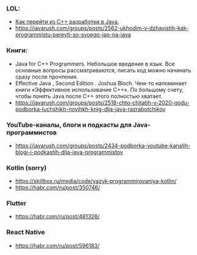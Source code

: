 ### LOL: 
- [Как перейти из C++ разработки в Java.](https://sysdev.me/kak-pereyti-iz-c-razrabotki-v-java/)
- https://javarush.com/groups/posts/2562-ukhodim-v-dzhavistih-kak-programmistu-pereyti-so-svoego-jap-na-java

### Книги:
- Java for C++ Programmers. Небольшое введение в язык. Все основные вопросы рассматриваются, писать код можно начинать сразу после прочтения.
- Effective Java , Second Edition . Joshua Bloch. Чем-то напоминает книги «Эффективное использование C++». По большому счету, чтобы понять Java после C++ этого полностью хватает.
- https://javarush.com/groups/posts/2518-chto-chitatjh-v-2020-godu-podborka-luchshikh-novihkh-knig-dlja-java-razrabotchikov


### YouTube-каналы, блоги и подкасты для Java-программистов
- https://javarush.com/groups/posts/2434-podborka-youtube-kanalih-blogi-i-podkastih-dlja-java-programmistov

### Kotlin (sorry)
- https://skillbox.ru/media/code/yazyk-programmirovaniya-kotlin/
- https://habr.com/ru/post/350746/

### Flutter 
- https://habr.com/ru/post/481326/

### React Native
- https://habr.com/ru/post/596183/
